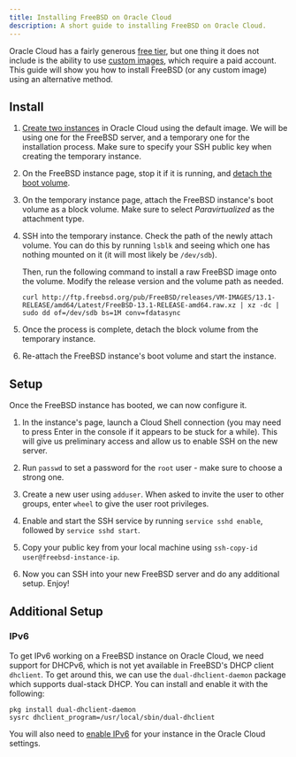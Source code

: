 ```yaml
---
title: Installing FreeBSD on Oracle Cloud
description: A short guide to installing FreeBSD on Oracle Cloud.
---
```


Oracle Cloud has a fairly generous [free
tier](https://docs.oracle.com/en-us/iaas/Content/FreeTier/freetier.htm), but
one thing it does not include is the ability to use [custom
images](https://docs.oracle.com/en-us/iaas/Content/Compute/Tasks/managingcustomimages.htm),
which require a paid account. This guide will show you how to install FreeBSD
(or any custom image) using an alternative method.

Install
-------

1. [Create two
instances](https://docs.oracle.com/en-us/iaas/Content/Compute/Tasks/launchinginstance.htm)
in Oracle Cloud using the default image. We will be using one for the FreeBSD
server, and a temporary one for the installation process. Make sure to specify
your SSH public key when creating the temporary instance.

2. On the FreeBSD instance page, stop it if it is running, and [detach the boot
volume](https://docs.oracle.com/en-us/iaas/Content/Block/Tasks/detachingabootvolume.htm).

3. On the temporary instance page, attach the FreeBSD instance's boot volume as
a block volume. Make sure to select *Paravirtualized* as the attachment type.

4. SSH into the temporary instance. Check the path of the newly attach volume.
You can do this by running `lsblk` and seeing which one has nothing mounted on
it (it will most likely be `/dev/sdb`).

   Then, run the following command to install a raw FreeBSD image onto the volume.
Modify the release version and the volume path as needed.

   ```shell
   curl http://ftp.freebsd.org/pub/FreeBSD/releases/VM-IMAGES/13.1-RELEASE/amd64/Latest/FreeBSD-13.1-RELEASE-amd64.raw.xz | xz -dc | sudo dd of=/dev/sdb bs=1M conv=fdatasync
   ```

5. Once the process is complete, detach the block volume from the temporary
instance.

6. Re-attach the FreeBSD instance's boot volume and start the instance.

Setup
-----

Once the FreeBSD instance has booted, we can now configure it.

1. In the instance's page, launch a Cloud Shell connection (you may need to
press Enter in the console if it appears to be stuck for a while). This will
give us preliminary access and allow us to enable SSH on the new server.

2. Run `passwd` to set a password for the `root` user - make sure to choose a
strong one.

3. Create a new user using `adduser`. When asked to invite the user to other
groups, enter `wheel` to give the user root privileges.

4. Enable and start the SSH service by running `service sshd enable`, followed
by `service sshd start`.

5. Copy your public key from your local machine using `ssh-copy-id
user@freebsd-instance-ip`.

6. Now you can SSH into your new FreeBSD server and do any additional setup.
Enjoy!

Additional Setup
----------------

### IPv6

To get IPv6 working on a FreeBSD instance on Oracle Cloud, we need support for
DHCPv6, which is not yet available in FreeBSD's DHCP client `dhclient`. To get
around this, we can use the `dual-dhclient-daemon` package which supports
dual-stack DHCP. You can install and enable it with the following:

```shell
pkg install dual-dhclient-daemon
sysrc dhclient_program=/usr/local/sbin/dual-dhclient
```

You will also need to [enable
IPv6](https://www.51sec.org/2021/09/20/enable-ipv6-on-oracle-cloud-infrastructure/)
for your instance in the Oracle Cloud settings.
